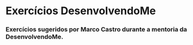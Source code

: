 # Exercícios DesenvolvendoMe
### Exercícios sugeridos por Marco Castro durante a mentoria da DesenvolvendoMe.